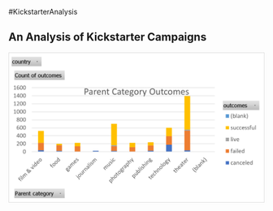 #KickstarterAnalysis
## An Analysis of Kickstarter Campaigns
![image_name](https://github.com/raneymjohnGit/KickstarterAnalysis/blob/main/Parent_Category_Outcomes.png)
